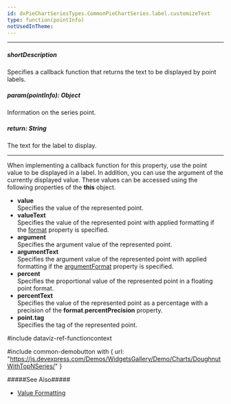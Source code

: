 ```yaml
---
id: dxPieChartSeriesTypes.CommonPieChartSeries.label.customizeText
type: function(pointInfo)
notUsedInTheme: 
---
```

---
##### shortDescription
Specifies a callback function that returns the text to be displayed by point labels.

##### param(pointInfo): Object
Information on the series point.

##### return: String
The text for the label to display.

---
When implementing a callback function for this property, use the point value to be displayed in a label. In addition, you can use the argument of the currently displayed value. These values can be accessed using the following properties of the **this** object.

* **value**   
Specifies the value of the represented point.
* **valueText**   
Specifies the value of the represented point with applied formatting if the [format](/api-reference/10%20UI%20Components/dxPieChart/5%20Series%20Types/CommonPieChartSeries/label/format.md '/Documentation/ApiReference/UI_Components/dxPieChart/Configuration/series/label/#format') property is specified.
* **argument**   
Specifies the argument value of the represented point.
* **argumentText**   
Specifies the argument value of the represented point with applied formatting if the [argumentFormat](/api-reference/10%20UI%20Components/dxPieChart/5%20Series%20Types/CommonPieChartSeries/label/argumentFormat.md '/Documentation/ApiReference/UI_Components/dxPieChart/Configuration/series/label/#argumentFormat') property is specified.
* **percent**    
Specifies the proportional value of the represented point in a floating point format.
* **percentText**    
Specifies the value of the represented point as a percentage with a precision of the **format**.**percentPrecision** property.
* **point.tag**        
Specifies the tag of the represented point.

#include dataviz-ref-functioncontext

#include common-demobutton with {
    url: "https://js.devexpress.com/Demos/WidgetsGallery/Demo/Charts/DoughnutWithTopNSeries/"
}

#####See Also#####
- [Value Formatting](/Documentation/Guide/Common/Value_Formatting/)